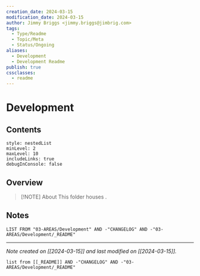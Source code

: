 ```yaml
---
creation_date: 2024-03-15
modification_date: 2024-03-15
author: Jimmy Briggs <jimmy.briggs@jimbrig.com>
tags:
  - Type/Readme
  - Topic/Meta
  - Status/Ongoing
aliases:
  - Development
  - Development Readme
publish: true
cssclasses:
  - readme
---
```


# Development

## Contents

```table-of-contents
style: nestedList
minLevel: 2
maxLevel: 10
includeLinks: true
debugInConsole: false
```

## Overview

> [!NOTE] About
> This folder houses .

## Notes

```dataview
LIST FROM "03-AREAS/Development" AND -"CHANGELOG" AND -"03-AREAS/Development/_README"
```

***

*Note created on [[2024-03-15]] and last modified on [[2024-03-15]].*

```dataview
list from [[_README]] AND -"CHANGELOG" AND -"03-AREAS/Development/_README"
```

